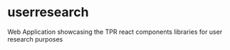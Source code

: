 # userresearch
Web Application showcasing the TPR react components libraries for user research purposes
